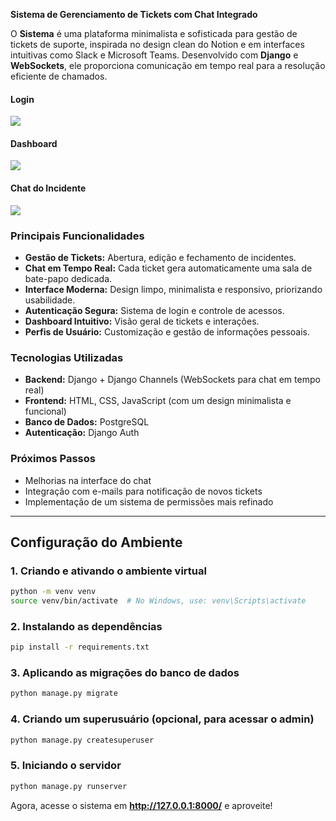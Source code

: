 **Sistema de Gerenciamento de Tickets com Chat Integrado**

O **Sistema** é uma plataforma minimalista e sofisticada para gestão de tickets de suporte, inspirada no design clean do Notion e em interfaces intuitivas como Slack e Microsoft Teams. Desenvolvido com **Django** e **WebSockets**, ele proporciona comunicação em tempo real para a resolução eficiente de chamados.

#### Login
<div class="">
  <img src="https://github.com/user-attachments/assets/9697d65f-9d4e-4888-9224-4777758217a7">
</div>

#### Dashboard
<div class="">
  <img src="https://github.com/user-attachments/assets/98debfff-b583-4f60-a906-e10e04fbc664">
</div>

#### Chat do Incidente
<div class="">
  <img src="https://github.com/user-attachments/assets/112982b3-af93-4d67-8dca-89d942567143">
</div>

### **Principais Funcionalidades**
- **Gestão de Tickets:** Abertura, edição e fechamento de incidentes.
- **Chat em Tempo Real:** Cada ticket gera automaticamente uma sala de bate-papo dedicada.
- **Interface Moderna:** Design limpo, minimalista e responsivo, priorizando usabilidade.
- **Autenticação Segura:** Sistema de login e controle de acessos.
- **Dashboard Intuitivo:** Visão geral de tickets e interações.
- **Perfis de Usuário:** Customização e gestão de informações pessoais.

### **Tecnologias Utilizadas**
- **Backend:** Django + Django Channels (WebSockets para chat em tempo real)
- **Frontend:** HTML, CSS, JavaScript (com um design minimalista e funcional)
- **Banco de Dados:** PostgreSQL
- **Autenticação:** Django Auth

### **Próximos Passos**
- Melhorias na interface do chat
- Integração com e-mails para notificação de novos tickets
- Implementação de um sistema de permissões mais refinado

---

## **Configuração do Ambiente**

### **1. Criando e ativando o ambiente virtual**
```bash
python -m venv venv
source venv/bin/activate  # No Windows, use: venv\Scripts\activate
```

### **2. Instalando as dependências**
```bash
pip install -r requirements.txt
```

### **3. Aplicando as migrações do banco de dados**
```bash
python manage.py migrate
```

### **4. Criando um superusuário (opcional, para acessar o admin)**
```bash
python manage.py createsuperuser
```

### **5. Iniciando o servidor**
```bash
python manage.py runserver
```

Agora, acesse o sistema em **http://127.0.0.1:8000/** e aproveite!
